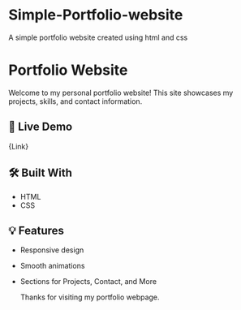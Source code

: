 # Simple-Portfolio-website
A simple portfolio website created using html and css
# Portfolio Website

Welcome to my personal portfolio website! This site showcases my projects, skills, and contact information.

## 🚀 Live Demo
{Link}

## 🛠️ Built With
- HTML
- CSS

## 💡 Features
- Responsive design
- Smooth animations
- Sections for Projects, Contact, and More

  Thanks for visiting my portfolio webpage.
